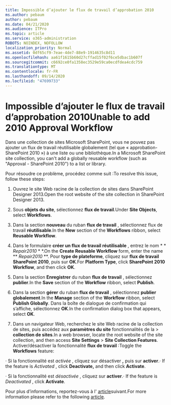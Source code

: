 ```yaml
---
title: Impossible d’ajouter le flux de travail d’approbation 2010
ms.author: pebaum
author: pebaum
ms.date: 04/21/2020
ms.audience: ITPro
ms.topic: article
ms.service: o365-administration
ROBOTS: NOINDEX, NOFOLLOW
localization_priority: Normal
ms.assetid: 0df65cf9-7eae-4de7-88e9-1914635c8d11
ms.openlocfilehash: aa61f1615b60d27cffad15f02f6ce5dbac1b607f
ms.sourcegitcommit: c6692ce0fa1358ec3529e59ca0ecdfdea4cdc759
ms.translationtype: MT
ms.contentlocale: fr-FR
ms.lasthandoff: 09/14/2020
ms.locfileid: "47699733"
---
```

# <a name="unable-to-add-2010-approval-workflow"></a><span data-ttu-id="6927b-102">Impossible d’ajouter le flux de travail d’approbation 2010</span><span class="sxs-lookup"><span data-stu-id="6927b-102">Unable to add 2010 Approval Workflow</span></span>

<span data-ttu-id="6927b-103">Dans une collection de sites Microsoft SharePoint, vous ne pouvez pas ajouter un flux de travail réutilisable globalement (tel que « approbation-SharePoint 2010 ») à une liste ou une bibliothèque.</span><span class="sxs-lookup"><span data-stu-id="6927b-103">In a Microsoft SharePoint site collection, you can't add a globally reusable workflow (such as "Approval - SharePoint 2010") to a list or library.</span></span>
  
<span data-ttu-id="6927b-104">Pour résoudre ce problème, procédez comme suit :</span><span class="sxs-lookup"><span data-stu-id="6927b-104">To resolve this issue, follow these steps:</span></span> 
  
1. <span data-ttu-id="6927b-105">Ouvrez le site Web racine de la collection de sites dans SharePoint Designer 2013.</span><span class="sxs-lookup"><span data-stu-id="6927b-105">Open the root website of the site collection in SharePoint Designer 2013.</span></span>
  
2. <span data-ttu-id="6927b-106">Sous **objets du site**, sélectionnez **flux de travail**.</span><span class="sxs-lookup"><span data-stu-id="6927b-106">Under **Site Objects**, select **Workflows**.</span></span> 
  
3. <span data-ttu-id="6927b-107">Dans la section **nouveau** du ruban **flux de travail** , sélectionnez flux de travail **réutilisable**.</span><span class="sxs-lookup"><span data-stu-id="6927b-107">In the **New** section of the **Workflows** ribbon, select **Reusable Workflow**.</span></span> 
  
4. <span data-ttu-id="6927b-108">Dans le formulaire **créer un flux de travail réutilisable** , entrez le nom \* \* *Repair2010* \* \*.</span><span class="sxs-lookup"><span data-stu-id="6927b-108">On the **Create Reusable Workflow** form, enter the name \*\* *Repair2010* \*\*.</span></span> <span data-ttu-id="6927b-109">Pour **type de plateforme**, cliquez sur **flux de travail SharePoint 2010**, puis sur **OK**.</span><span class="sxs-lookup"><span data-stu-id="6927b-109">For **Platform Type**, click **SharePoint 2010 Workflow**, and then click **OK**.</span></span> 
  
1. <span data-ttu-id="6927b-110">Dans la section **Enregistrer** du ruban **flux de travail** , sélectionnez **publier**.</span><span class="sxs-lookup"><span data-stu-id="6927b-110">In the **Save** section of the **Workflow** ribbon, select **Publish**.</span></span> 
  
2. <span data-ttu-id="6927b-111">Dans la section **gérer** du ruban **flux de travail** , sélectionnez **publier globalement**.</span><span class="sxs-lookup"><span data-stu-id="6927b-111">In the **Manage** section of the **Workflow** ribbon, select **Publish Globally**.</span></span> <span data-ttu-id="6927b-112">Dans la boîte de dialogue de confirmation qui s’affiche, sélectionnez **OK**.</span><span class="sxs-lookup"><span data-stu-id="6927b-112">In the confirmation dialog box that appears, select **OK**.</span></span> 
  
3. <span data-ttu-id="6927b-113">Dans un navigateur Web, recherchez le site Web racine de la collection de sites, puis accédez aux **paramètres du site** fonctionnalités de la \> **collection de sites**.</span><span class="sxs-lookup"><span data-stu-id="6927b-113">In a web browser, locate the root website of the site collection, and then access **Site Settings** \> **Site Collection Features**.</span></span> <span data-ttu-id="6927b-114">Activer/désactiver la fonctionnalité **flux de travail** :</span><span class="sxs-lookup"><span data-stu-id="6927b-114">Toggle the **Workflows** feature:</span></span> 
  
<span data-ttu-id="6927b-115">· Si la fonctionnalité est  *activée*  , cliquez sur désactiver **,** puis sur **activer**.</span><span class="sxs-lookup"><span data-stu-id="6927b-115">· If the feature is  *Activated*  , click **Deactivate,** and then click **Activate**.</span></span> 
  
<span data-ttu-id="6927b-116">· Si la fonctionnalité est  *désactivée*  , cliquez sur **activer**.</span><span class="sxs-lookup"><span data-stu-id="6927b-116">· If the feature is  *Deactivated*  , click **Activate**.</span></span> 
  
<span data-ttu-id="6927b-117">Pour plus d’informations, reportez-vous à l' [article](https://go.microsoft.com/fwlink/?linkid=2047770&amp;clcid=0x409)suivant.</span><span class="sxs-lookup"><span data-stu-id="6927b-117">For more information please refer to the following [article](https://go.microsoft.com/fwlink/?linkid=2047770&amp;clcid=0x409).</span></span>
  

